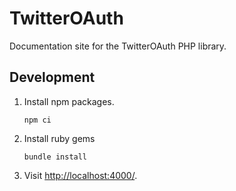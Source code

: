 # TwitterOAuth

Documentation site for the TwitterOAuth PHP library.

## Development

1. Install npm packages.
   ```console
   npm ci
   ```
1. Install ruby gems
   ```console
   bundle install
   ```
1. Visit [http://localhost:4000/](http://localhost:4000/).

